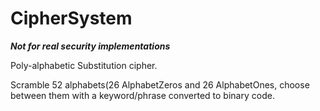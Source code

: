 # CipherSystem
***Not for real security implementations***

Poly-alphabetic Substitution cipher.

Scramble 52 alphabets(26 AlphabetZeros and 26 AlphabetOnes, choose between them with a keyword/phrase converted to binary code.
